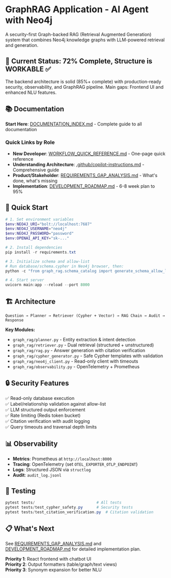 # GraphRAG Application - AI Agent with Neo4j

A security-first Graph-backed RAG (Retrieval Augmented Generation) system that combines Neo4j knowledge graphs with LLM-powered retrieval and generation.

## 🎯 Current Status: 72% Complete, Structure is WORKABLE ✅

The backend architecture is solid (85%+ complete) with production-ready security, observability, and GraphRAG pipeline. Main gaps: Frontend UI and enhanced NLU features.

## 📚 Documentation

**Start Here**: [DOCUMENTATION_INDEX.md](DOCUMENTATION_INDEX.md) - Complete guide to all documentation

### Quick Links by Role
- **New Developer**: [WORKFLOW_QUICK_REFERENCE.md](WORKFLOW_QUICK_REFERENCE.md) - One-page quick reference
- **Understanding Architecture**: [.github/copilot-instructions.md](.github/copilot-instructions.md) - Comprehensive guide
- **Product/Stakeholder**: [REQUIREMENTS_GAP_ANALYSIS.md](REQUIREMENTS_GAP_ANALYSIS.md) - What's done, what's missing
- **Implementation**: [DEVELOPMENT_ROADMAP.md](DEVELOPMENT_ROADMAP.md) - 6-8 week plan to 95%

## 🚀 Quick Start

```powershell
# 1. Set environment variables
$env:NEO4J_URI="bolt://localhost:7687"
$env:NEO4J_USERNAME="neo4j"
$env:NEO4J_PASSWORD="password"
$env:OPENAI_API_KEY="sk-..."

# 2. Install dependencies
pip install -r requirements.txt

# 3. Initialize schema and allow-list
# Run database/schema.cypher in Neo4j browser, then:
python -c "from graph_rag.schema_catalog import generate_schema_allow_list; generate_schema_allow_list()"

# 4. Start server
uvicorn main:app --reload --port 8000
```

## 🏗️ Architecture

```
Question → Planner → Retriever (Cypher + Vector) → RAG Chain → Audit → Response
```

**Key Modules:**
- `graph_rag/planner.py` - Entity extraction & intent detection
- `graph_rag/retriever.py` - Dual retrieval (structured + unstructured)
- `graph_rag/rag.py` - Answer generation with citation verification
- `graph_rag/cypher_generator.py` - Safe Cypher templates with validation
- `graph_rag/neo4j_client.py` - Read-only client with timeouts
- `graph_rag/observability.py` - OpenTelemetry + Prometheus

## 🔒 Security Features

✅ Read-only database execution  
✅ Label/relationship validation against allow-list  
✅ LLM structured output enforcement  
✅ Rate limiting (Redis token bucket)  
✅ Citation verification with audit logging  
✅ Query timeouts and traversal depth limits  

## 📊 Observability

- **Metrics**: Prometheus at `http://localhost:8000`
- **Tracing**: OpenTelemetry (set `OTEL_EXPORTER_OTLP_ENDPOINT`)
- **Logs**: Structured JSON via `structlog`
- **Audit**: `audit_log.jsonl`

## 🧪 Testing

```powershell
pytest tests/                           # All tests
pytest tests/test_cypher_safety.py      # Security tests
pytest tests/test_citation_verification.py  # Citation validation
```

## 📋 What's Next

See [REQUIREMENTS_GAP_ANALYSIS.md](REQUIREMENTS_GAP_ANALYSIS.md) and [DEVELOPMENT_ROADMAP.md](DEVELOPMENT_ROADMAP.md) for detailed implementation plan.

**Priority 1**: React frontend with chatbot UI  
**Priority 2**: Output formatters (table/graph/text views)  
**Priority 3**: Synonym expansion for better NLU
